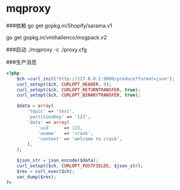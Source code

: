 # mqproxy

###依赖
go get gopkg.in/Shopify/sarama.v1

go get gopkg.in/vmihailenco/msgpack.v2

###启动
./mqproxy -c ./proxy.cfg 

###生产消息

```php
<?php
    $ch =curl_init("http://127.0.0.1:9090/produce?format=json");
    curl_setopt($ch, CURLOPT_HEADER, 0);
    curl_setopt($ch, CURLOPT_RETURNTRANSFER, true);
    curl_setopt($ch, CURLOPT_BINARYTRANSFER, true);

    $data = array(
        'topic' => 'test',
        'partitionKey' => '123',
        'data' => array(
            'uid'     => 123,
            'uname'   => 'crask',
            'content' => 'welcome to crask',
        ),
    );

    $json_str = json_encode($data);
    curl_setopt($ch, CURLOPT_POSTFIELDS, $json_str);
    $res = curl_exec($ch);
    var_dump($res);
?>
```
